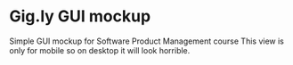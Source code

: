 # Gig.ly GUI mockup

Simple GUI mockup for Software Product Management course
This view is only for mobile so on desktop it will look horrible.
